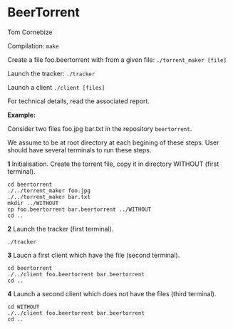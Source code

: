 # BeerTorrent

Tom Cornebize

Compilation: `make`

Create a file foo.beertorrent with from a given file: `./torrent_maker [file]`

Launch the tracker: `./tracker`

Launch a client `./client [files]`

For technical details, read the associated report.

**Example:**

Consider two files foo.jpg bar.txt in the repository `beertorrent`.

We assume to be at root directory at each begining of these steps. User should
have several terminals to run these steps.

**1** Initialisation. Create the torrent file, copy it in directory WITHOUT (first terminal).
```
cd beertorrent
./../torrent_maker foo.jpg
./../torrent_maker bar.txt
mkdir ../WITHOUT
cp foo.beertorrent bar.beertorrent ../WITHOUT
cd ..
```

**2** Launch the tracker (first terminal).
```
./tracker
```

**3** Laucn a first client which have the file (second terminal).
```
cd beertorrent
./../client foo.beertorrent bar.beertorrent
cd ..
```

**4** Launch a second client which does not have the files (third terminal).
```
cd WITHOUT
./../client foo.beertorrent bar.beertorrent
cd ..
```
